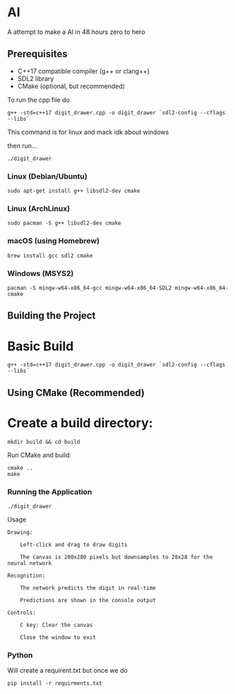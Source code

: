 # AI
A attempt to make a AI in 48 hours zero to hero

## Prerequisites

- C++17 compatible compiler (g++ or clang++)
- SDL2 library
- CMake (optional, but recommended)



To run the cpp file do

    g++ -std=c++17 digit_drawer.cpp -o digit_drawer `sdl2-config --cflags --libs`

This command is for linux and mack idk about windows

then run...

    ./digit_drawer
### Linux (Debian/Ubuntu)


    sudo apt-get install g++ libsdl2-dev cmake

### Linux (ArchLinux)
    sudo pacman -S g++ libsdl2-dev cmake


### macOS (using Homebrew)

    brew install gcc sdl2 cmake

### Windows (MSYS2)

    pacman -S mingw-w64-x86_64-gcc mingw-w64-x86_64-SDL2 mingw-w64-x86_64-cmake

## Building the Project
# Basic Build


    g++ -std=c++17 digit_drawer.cpp -o digit_drawer `sdl2-config --cflags --libs`

## Using CMake (Recommended)

# Create a build directory:


    mkdir build && cd build

Run CMake and build:


    cmake ..
    make

### Running the Application

    ./digit_drawer

Usage

    Drawing:

        Left-click and drag to draw digits

        The canvas is 280x280 pixels but downsamples to 28x28 for the neural network

    Recognition:

        The network predicts the digit in real-time

        Predictions are shown in the console output

    Controls:

        C key: Clear the canvas

        Close the window to exit


### Python 

Will create a requirent.txt but once we do

    pip install -r requirments.txt
